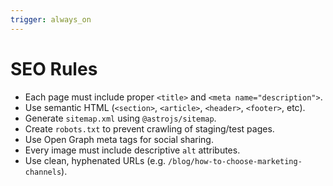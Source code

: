 ```yaml
---
trigger: always_on
---
```


# SEO Rules

- Each page must include proper `<title>` and `<meta name="description">`.
- Use semantic HTML (`<section>`, `<article>`, `<header>`, `<footer>`, etc).
- Generate `sitemap.xml` using `@astrojs/sitemap`.
- Create `robots.txt` to prevent crawling of staging/test pages.
- Use Open Graph meta tags for social sharing.
- Every image must include descriptive `alt` attributes.
- Use clean, hyphenated URLs (e.g. `/blog/how-to-choose-marketing-channels`).
